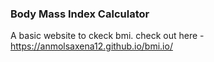 ### Body Mass Index Calculator
A basic website to ckeck bmi.
check out here - https://anmolsaxena12.github.io/bmi.io/
